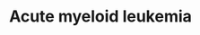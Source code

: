 ---
annotations:
- id: CL:0000763
  parent: animal cell
  type: Cell Type Ontology
  value: myeloid cell
- id: DOID:4960
  parent: disease of cellular proliferation
  type: Disease Ontology
  value: bone marrow cancer
- id: PW:0000709
  parent: disease pathway
  type: Pathway Ontology
  value: acute myeloid leukemia pathway
- id: PW:0000632
  parent: disease pathway
  type: Pathway Ontology
  value: bone cancer pathway
authors:
- Khanspers
- Eweitz
citedin: ''
communities: []
description: 'Acute Myeloid Leukemia is a cancer of the myeloid cell line of blood
  cells of the bone marrow. Rapid growth of cancer cells leads to the accumulation
  of neoplastic blasts in the node marrow, and interferes with the production of normal
  blood cells.  AML develops as the consequence of a series of genetic changes. Two
  major types of changes have been described as crucial for leukemic transformation:
  1. Disordered cell growth and up-regulation of cell survival genes. The most common
  of these activating events are in the RTK Flt3, in N-Ras and K-Ras, in Kit, and
  sometimes in other RTKs.  2. Alterations in transcription factors regulating hematopoietic
  differentiation. Transcription factor fusion proteins such as AML-ETO, PML-RARalpha
  or PLZF-RARalpha block myeloid cell differentiation by repressing target genes.
  Sometimes the transcription factors themselves are mutated.   This description was
  adapted from KEGG (https://www.kegg.jp/pathway/map=map05221), Wikipedia (https://en.wikipedia.org/wiki/Acute_myeloid_leukemia)
  and Wolters Kluwer Up to Date (https://www.uptodate.com/contents/acute-myeloid-leukemia-molecular-genetics).
  Protein phosphorylation sites were added based on information from PhosphoSitePlus
  (R), www.phosphosite.org'
last-edited: 2025-08-27
ndex: null
organisms:
- Homo sapiens
redirect_from:
- /index.php/Pathway:WP5293
- /instance/WP5293
- /instance/WP5293_r140452
revision: r140452
schema-jsonld:
- '@context': https://schema.org/
  '@id': https://wikipathways.github.io/pathways/WP5293.html
  '@type': Dataset
  creator:
    '@type': Organization
    name: WikiPathways
  description: 'Acute Myeloid Leukemia is a cancer of the myeloid cell line of blood
    cells of the bone marrow. Rapid growth of cancer cells leads to the accumulation
    of neoplastic blasts in the node marrow, and interferes with the production of
    normal blood cells.  AML develops as the consequence of a series of genetic changes.
    Two major types of changes have been described as crucial for leukemic transformation:
    1. Disordered cell growth and up-regulation of cell survival genes. The most common
    of these activating events are in the RTK Flt3, in N-Ras and K-Ras, in Kit, and
    sometimes in other RTKs.  2. Alterations in transcription factors regulating hematopoietic
    differentiation. Transcription factor fusion proteins such as AML-ETO, PML-RARalpha
    or PLZF-RARalpha block myeloid cell differentiation by repressing target genes.
    Sometimes the transcription factors themselves are mutated.   This description
    was adapted from KEGG (https://www.kegg.jp/pathway/map=map05221), Wikipedia (https://en.wikipedia.org/wiki/Acute_myeloid_leukemia)
    and Wolters Kluwer Up to Date (https://www.uptodate.com/contents/acute-myeloid-leukemia-molecular-genetics).
    Protein phosphorylation sites were added based on information from PhosphoSitePlus
    (R), www.phosphosite.org'
  keywords:
  - AKT1
  - AKT2
  - AKT3
  - ARAF
  - Arsenic trioxide
  - BAD
  - BCL2A1
  - BRAF
  - CCNA1
  - CCNA2
  - CCND1
  - CD14
  - CEBPA
  - CEBPE
  - CHUK
  - CSF1R
  - CSF2
  - Crenolanib
  - DUSP6
  - Dasatinib
  - EIF4EBP1
  - Entospletinib
  - FCGR1A
  - FLT3-ITD
  - FLT3-ITD immature form
  - Fostamatinib
  - GLI1
  - GRB2
  - Gilteritinib
  - HRAS
  - IKBKB
  - IKBKG
  - IL3
  - ITGAM
  - Ibrutinib
  - JUP
  - KIT
  - KRAS
  - LEF1
  - Lestaurtinib
  - MAP2K1
  - MAP2K2
  - MAPK1
  - MAPK3
  - MPO
  - MTOR
  - MYC
  - Midostaurin
  - NFKB1
  - NRAS
  - PER2
  - PIK3CA
  - PIK3CB
  - PIK3CD
  - PIK3R1
  - PIK3R2
  - PIK3R3
  - PIM1
  - PIM2
  - PIP3
  - PML
  - PPARD
  - Ponatinib
  - Quizartinib
  - RAF1
  - RARA
  - RELA
  - RPS6KB1
  - RPS6KB2
  - RUNX1
  - RUNX1T1
  - Radotinib
  - Retinoic acid
  - SOS1
  - SOS2
  - SPI1
  - STAT3
  - STAT5A
  - STAT5B
  - Sorafenib
  - Sunitinib
  - TCF7
  - TCF7L1
  - TCF7L2
  - ZBTB16
  license: CC0
  name: Acute myeloid leukemia
seo: CreativeWork
title: Acute myeloid leukemia
wpid: WP5293
---